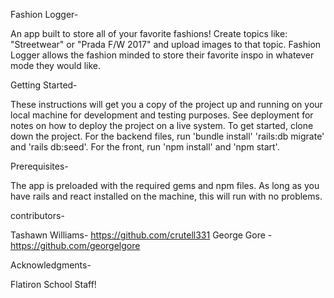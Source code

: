 Fashion Logger-

An app built to store all of your favorite fashions! Create topics like: "Streetwear" or "Prada F/W 2017" and upload images to that topic. Fashion Logger allows the fashion minded to store their favorite inspo in whatever mode they would like.

Getting Started-

These instructions will get you a copy of the project up and running on your local machine for development and testing purposes. See deployment for notes on how to deploy the project on a live system.
To get started, clone down the project. For the backend files, run 'bundle install' 'rails:db migrate' and 'rails db:seed'. For the front, run 'npm install' and 'npm start'.

Prerequisites-

The app is preloaded with the required gems and npm files. As long as you have rails and react installed on the machine, this will run with no problems.

contributors-

Tashawn Williams- https://github.com/crutell331
George Gore - https://github.com/georgelgore

Acknowledgments-

Flatiron School Staff!
